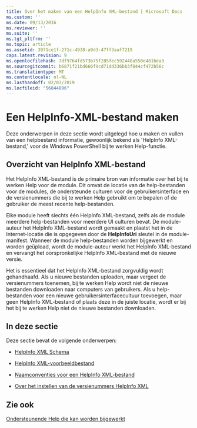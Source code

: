 ```yaml
---
title: Over het maken van een HelpInfo XML-bestand | Microsoft Docs
ms.custom: ''
ms.date: 09/13/2016
ms.reviewer: ''
ms.suite: ''
ms.tgt_pltfrm: ''
ms.topic: article
ms.assetid: 3971ce1f-271c-4938-a9d3-47ff3aaf7219
caps.latest.revision: 9
ms.openlocfilehash: 7df9764fd573b75f285fec592448a550e481bea3
ms.sourcegitcommit: b6871f21bd666f9cd71dd336bb3f844cf472b56c
ms.translationtype: MT
ms.contentlocale: nl-NL
ms.lasthandoff: 02/03/2019
ms.locfileid: "56844896"
---
```

# <a name="how-to-create-a-helpinfo-xml-file"></a>Een HelpInfo-XML-bestand maken

Deze onderwerpen in deze sectie wordt uitgelegd hoe u maken en vullen van een helpbestand informatie, gewoonlijk bekend als 'HelpInfo XML-bestand,' voor de Windows PowerShell bij te werken Help-functie.

## <a name="helpinfo-xml-file-overview"></a>Overzicht van HelpInfo XML-bestand

Het HelpInfo XML-bestand is de primaire bron van informatie over het bij te werken Help voor de module. Dit omvat de locatie van de help-bestanden voor de modules, de ondersteunde culturen voor de gebruikersinterface en de versienummers die bij te werken Help gebruikt om te bepalen of de gebruiker de meest recente help-bestanden.

Elke module heeft slechts één HelpInfo XML-bestand, zelfs als de module meerdere help-bestanden voor meerdere UI culturen bevat. De module-auteur het HelpInfo XML-bestand wordt gemaakt en plaatst het in de Internet-locatie die is opgegeven door de **HelpInfoUri** sleutel in de module-manifest. Wanneer de module help-bestanden worden bijgewerkt en worden geüpload, wordt de module-auteur werkt het HelpInfo XML-bestand en vervangt het oorspronkelijke HelpInfo XML-bestand met de nieuwe versie.

Het is essentieel dat het HelpInfo XML-bestand zorgvuldig wordt gehandhaafd. Als u nieuwe bestanden uploaden, maar vergeet de versienummers toenemen, bij te werken Help wordt niet de nieuwe bestanden downloaden naar computers van gebruikers. Als u help-bestanden voor een nieuwe gebruikersinterfacecultuur toevoegen, maar geen HelpInfo XML-bestand of plaats deze in de juiste locatie, wordt er bij het bij te werken Help niet de nieuwe bestanden downloaden.

## <a name="in-this-section"></a>In deze sectie

Deze sectie bevat de volgende onderwerpen:

- [HelpInfo XML Schema](./helpinfo-xml-schema.md)

- [HelpInfo XML-voorbeeldbestand](./helpinfo-xml-sample-file.md)

- [Naamconventies voor een HelpInfo XML-bestand](./how-to-name-a-helpinfo-xml-file.md)

- [Over het instellen van de versienummers HelpInfo XML](./how-to-set-helpinfo-xml-version-numbers.md)

## <a name="see-also"></a>Zie ook

[Ondersteunende Help die kan worden bijgewerkt](./supporting-updatable-help.md)